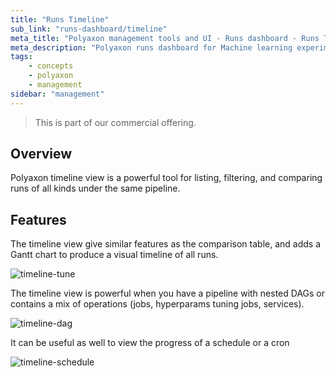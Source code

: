 ```yaml
---
title: "Runs Timeline"
sub_link: "runs-dashboard/timeline"
meta_title: "Polyaxon management tools and UI - Runs dashboard - Runs Timeline"
meta_description: "Polyaxon runs dashboard for Machine learning experiment tracking and visualizations."
tags:
    - concepts
    - polyaxon
    - management
sidebar: "management"
---
```

<blockquote class="commercial">This is part of our commercial offering.</blockquote>

## Overview

Polyaxon timeline view is a powerful tool for listing, filtering, and comparing runs of all kinds under the same pipeline.


## Features

The timeline view give similar features as the comparison table, and adds a Gantt chart to produce a visual timeline of all runs.

![timeline-tune](../../../../content/images/dashboard/timeline/timeline-tune.png)

The timeline view is powerful when you have a pipeline with nested DAGs or contains a mix of operations (jobs, hyperparams tuning jobs, services).

![timeline-dag](../../../../content/images/dashboard/timeline/timeline-dag.png)

It can be useful as well to view the progress of a schedule or a cron

![timeline-schedule](../../../../content/images/dashboard/timeline/timeline-schedule.png)
